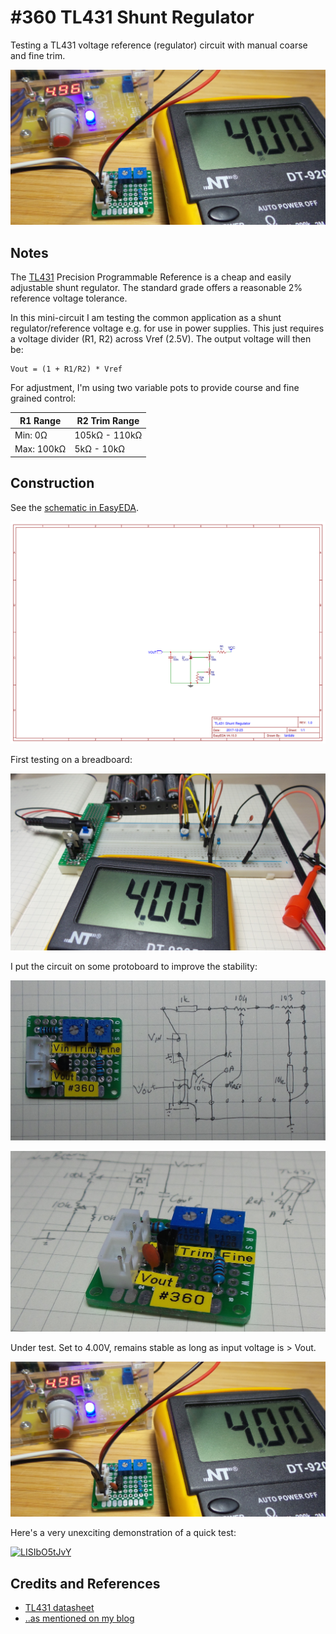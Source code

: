 # #360 TL431 Shunt Regulator

Testing a TL431 voltage reference (regulator) circuit with manual coarse and fine trim.

![Build](./assets/ShuntRegulator_build.jpg?raw=true)

## Notes

The [TL431](https://www.ti.com/product/TL431) Precision Programmable Reference is a cheap and easily adjustable shunt regulator.
The standard grade offers a reasonable 2% reference voltage tolerance.

In this mini-circuit I am testing the common application as a shunt regulator/reference voltage e.g. for use in power supplies.
This just requires a voltage divider (R1, R2) across Vref (2.5V). The output voltage will then be:

    Vout = (1 + R1/R2) * Vref

For adjustment, I'm using two variable pots to provide course and fine grained control:

| R1 Range   | R2 Trim Range |
|------------|---------------|
| Min: 0Ω    | 105kΩ - 110kΩ |
| Max: 100kΩ | 5kΩ - 10kΩ    |

## Construction

See the [schematic in EasyEDA](https://easyeda.com/tardate/TL431ShuntRegulator-b6752f91b5504d789d9fae42ff297b5a).

![Schematic](./assets/ShuntRegulator_schematic.png?raw=true)

First testing on a breadboard:

![Breadboard](./assets/ShuntRegulator_bb.jpg?raw=true)

I put the circuit on some protoboard to improve the stability:

![protoboard_layout](./assets/protoboard_layout.jpg?raw=true)

![protoboard_build](./assets/protoboard_build.jpg?raw=true)

Under test. Set to 4.00V, remains stable as long as input voltage is > Vout.

![Build](./assets/ShuntRegulator_build.jpg?raw=true)

Here's a very unexciting demonstration of a quick test:

[![LISIbO5tJvY](https://img.youtube.com/vi/LISIbO5tJvY/0.jpg)](https://www.youtube.com/watch?v=LISIbO5tJvY)

## Credits and References

* [TL431 datasheet](https://www.ti.com/product/TL431)
* [..as mentioned on my blog](https://blog.tardate.com/2017/12/leap360-tl431-shunt-regulator.html)
